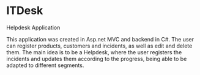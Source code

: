 # ITDesk
Helpdesk Application

This application was created in Asp.net MVC and backend in C#. The user can register products, customers and incidents, as well as edit and delete them. The main idea is to be a Helpdesk, where the user registers the incidents and updates them according to the progress, being able to be adapted to different segments.

